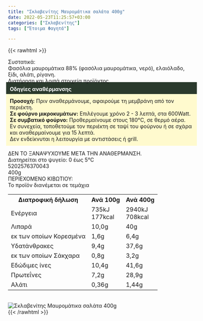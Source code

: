 ```yaml
---
title: "Σκλαβενίτης Μαυρομάτικα σαλάτα 400g"
date: 2022-05-23T11:25:57+03:00
categories: ["Σκλαβενίτης"]
tags: ["Έτοιμα Φαγητά"]

---
```

{{< rawhtml >}}

<div class="sload544"><div class="product"><div id="sistatika">Συστατικά:</div><div class="alltext">Φασόλια μαυρομάτικα 88% (φασόλια μαυρομάτικα, νερό), ελαιόλαδο, ξίδι, αλάτι, ρίγανη.</div><div id="loipa">Διατήρηση και λοιπά στοιχεία προϊόντος</div><div class="alltext"><div style="background:#2b3a2d;padding:10px;margin:-5px;color:#fff"><b>Οδηγίες αναθέρμανσης</b></div><div style="background:#ffface;padding:10px;margin:-5px"><b>Προσοχή:</b> Πριν αναθερμάνουμε, αφαιρούμε τη μεμβράνη από τον περιέκτη.<br><b>Σε φούρνο μικροκυμάτων:</b> Επιλέγουμε χρόνο 2 - 3 λεπτά, στα 600Watt.<br><b>Σε συμβατικό φούρνο:</b> Προθερμαίνουμε στους 180°C, σε θερμό αέρα. Εν συνεχεία, τοποθετούμε τον περιέκτη σε ταψί του φούρνου ή σε σχάρα και αναθερμαίνουμε για 15 λεπτά.<br>Δεν ενδείκνυται η λειτουργία με αντιστάσεις ή grill.</div><br>ΔΕΝ ΤΟ ΞΑΝΑΨΥΧΟΥΜΕ ΜΕΤΑ ΤΗΝ ΑΝΑΘΕΡΜΑΝΣΗ.<br>Διατηρείται στο ψυγείο: 0 έως 5°C<br></div><div id="barcode"><div id="barimage1"></div><span id="bartext">5202576370043</span></div><div id="varos"><div id="varosimage1"></div><span id="varostext">400g</span></div><div id="kivotio">ΠΕΡΙΕΧΟΜΕΝΟ ΚΙΒΩΤΙΟΥ:<br>Το προϊόν διανέμεται σε τεμάχια</div><div class="tabout"><table id="diatable"><tbody><tr><th>Διατροφική δήλωση</th><th>Ανά 100g</th><th>Ανά 400g</th></tr><tr><td class="texr2">Ενέργεια</td><td class="texr">735kJ<br>177kcal</td><td class="texr">2940kJ<br>708kcal</td></tr><tr><td class="texr2">Λιπαρά</td><td class="texr">10,0g</td><td class="texr">40g</td></tr><tr><td class="gray">εκ των οποίων Κορεσµένα</td><td class="gray2">1,6g</td><td class="gray2">6,4g</td></tr><tr><td class="texr2">Yδατάνθρακες</td><td class="texr">9,4g</td><td class="texr">37,6g</td></tr><tr><td class="gray">εκ των οποίων Σάκχαρα</td><td class="gray2">0,8g</td><td class="gray2">3,2g</td></tr><tr><td class="texr2">Eδώδιμες ίνες</td><td class="texr">10,4g</td><td class="texr">41,6g</td></tr><tr><td class="texr2">Πρωτεΐνες</td><td class="texr">7,2g</td><td class="texr">28,9g</td></tr><tr><td class="texr2">Αλάτι</td><td class="texr">0,36g</td><td class="texr">1,44g</td></tr></tbody></table></div><br><div class="pimg"><img alt="Σκλαβενίτης Μαυρομάτικα σαλάτα 400g" title="Σκλαβενίτης Μαυρομάτικα σαλάτα 400g" src="/media/images/sklavenitis-mauromatika-salata-400g.jpg"></div></div></div>
{{< /rawhtml >}}


